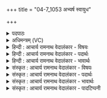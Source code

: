 +++
title = "04-7_1053 अभ्यर्ष स्वायुध"

+++
<details><summary>पदपाठः</summary>

अ꣣भि꣢। अ꣣र्ष। स्वायुध। सु। आयुध। सो꣡म꣢꣯। द्वि꣣ब꣡र्ह꣢सम्। द्वि꣣। ब꣡र्ह꣢꣯सम्। र꣣यि꣢म्। अ꣡थ꣢꣯। नः꣣। व꣡स्य꣢꣯सः। कृ꣣धि। १०५३।
</details>

<details><summary>अधिमन्त्रम् (VC)</summary>

- पवमानः सोमः
- हिरण्यस्तूप आङ्गिरसः
- गायत्री
- षड्जः
</details>

<details><summary>हिन्दी : आचार्य रामनाथ वेदालंकार - विषयः</summary>

आगे फिर परमात्मा और राजा से प्रार्थना है।
</details>

<details><summary>हिन्दी : आचार्य रामनाथ वेदालंकार - पदार्थः</summary>

पदार्थान्वयभाषाः -  हे (स्वायुध सोम) शस्त्रधारी के समान शासन करने में समर्थ परमात्मन् और उत्कृष्ट शस्त्रास्त्रों से युक्त राजन् ! आप (द्विबर्हसम्) व्यवहार और परमार्थ दोनों को बढ़ानेवाले (रयिम्) ऐश्वर्य को (अभ्यर्ष) प्राप्त कराइये। (अथ) इस प्रकार (नः) हमें (वस्यसः) अतिशय ऐश्वर्यवान् (कृधि) कर दीजिए ॥७॥
</details>

<details><summary>हिन्दी : आचार्य रामनाथ वेदालंकार - भावार्थः</summary>

भावार्थभाषाः -  भौतिक तथा आध्यात्मिक दोनों प्रकार का धन मनुष्य के अभ्युदय और निःश्रेयस के लिए समर्थ होता है ॥७॥
</details>

<details><summary>संस्कृत : आचार्य रामनाथ वेदालंकार - विषयः</summary>

अथ पुनरपि परमात्मानं राजानं च प्रार्थयते।
</details>

<details><summary>संस्कृत : आचार्य रामनाथ वेदालंकार - पदार्थः</summary>

पदार्थान्वयभाषाः -  हे (स्वायुध सोम) शस्त्रधर इव शासनसमर्थ परमात्मन्,उत्कृष्टशस्त्रास्त्रसम्पन्न राजन् वा ! त्वम् (द्विबर्हसम्) द्वयोः व्यवहारपरमार्थयोर्वर्धकम्२(रयिम्) ऐश्वर्यम् (अभ्यर्ष) प्रापय। (अथ) एवं च (नः) अस्मान् (वस्यसः) अतिशयेन वसुमतः (कृधि) कुरु ॥७॥
</details>

<details><summary>संस्कृत : आचार्य रामनाथ वेदालंकार - भावार्थः</summary>

भावार्थभाषाः -  भौतिकमाध्यात्मिकं चोभयविधं धनं मनुष्यस्याभ्युदयाय निःश्रेयसाय चालं भवति ॥७॥
</details>

<details><summary>संस्कृत : आचार्य रामनाथ वेदालंकार - पादटिप्पनी</summary>

टिप्पणी:   १. ऋ० ९।४।७। २. द्विबर्हाः द्वयोर्व्यवहारपरमार्थयोर्वर्धकः—इति ऋ० १।११४।१० भाष्ये द०।
</details>
